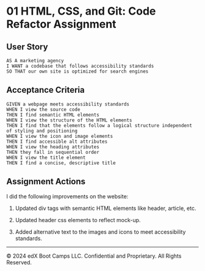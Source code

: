 # 01 HTML, CSS, and Git: Code Refactor Assignment

## User Story

```
AS A marketing agency
I WANT a codebase that follows accessibility standards
SO THAT our own site is optimized for search engines
```

## Acceptance Criteria

```
GIVEN a webpage meets accessibility standards
WHEN I view the source code
THEN I find semantic HTML elements
WHEN I view the structure of the HTML elements
THEN I find that the elements follow a logical structure independent of styling and positioning
WHEN I view the icon and image elements
THEN I find accessible alt attributes
WHEN I view the heading attributes
THEN they fall in sequential order
WHEN I view the title element
THEN I find a concise, descriptive title
```

## Assignment Actions

I did the following improvements on the website:

1. Updated div tags with semantic HTML elements like header, article, etc.

2. Updated header css elements to reflect mock-up.

3. Added alternative text to the images and icons to meet accessibility standards.


---
© 2024 edX Boot Camps LLC. Confidential and Proprietary. All Rights Reserved.
